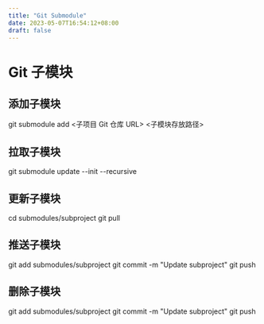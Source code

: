 ```yaml
---
title: "Git Submodule"
date: 2023-05-07T16:54:12+08:00
draft: false
---
```


# Git 子模块

## 添加子模块

git submodule add <子项目 Git 仓库 URL> <子模块存放路径>

## 拉取子模块

git submodule update --init --recursive

## 更新子模块

cd submodules/subproject
git pull

## 推送子模块

git add submodules/subproject
git commit -m "Update subproject"
git push

## 删除子模块

git add submodules/subproject
git commit -m "Update subproject"
git push
